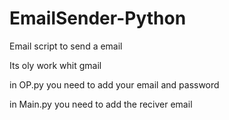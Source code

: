 # EmailSender-Python
Email script to send a email

Its oly work whit gmail

in OP.py
you need to add your email and password

in Main.py
you need to add the reciver email


